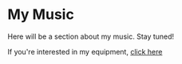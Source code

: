 # My Music

Here will be a section about my music. Stay tuned!

If you're interested in my equipment, [click here](#equipment)